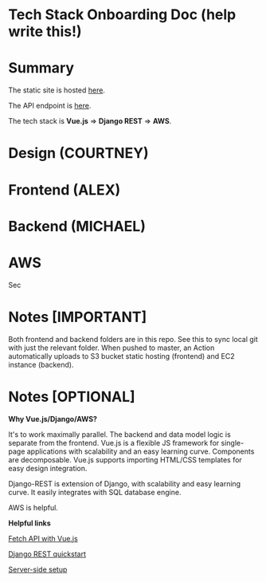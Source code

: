 # Tech Stack Onboarding Doc (help write this!)

# Summary

The static site is hosted [here](http://humanityforward.s3-website-us-east-1.amazonaws.com).

The API endpoint is [here](http://www.ec2-18-144-155-31.us-west-1.compute.amazonaws.com).

The tech stack is **Vue.js** => **Django REST** => **AWS**.

# Design (COURTNEY)

# Frontend (ALEX)

# Backend (MICHAEL)

# AWS

Sec

# Notes \[IMPORTANT\]

Both frontend and backend folders are in this repo. See this to sync local git with just the relevant folder. When pushed to master, an Action automatically uploads to S3 bucket static hosting (frontend) and EC2 instance (backend).

# Notes \[OPTIONAL\]

**Why Vue.js/Django/AWS?**

It's to work maximally parallel. The backend and data model logic is separate from the frontend. Vue.js is a flexible JS framework for single-page applications with scalability and an easy learning curve. Components are decomposable. Vue.js supports importing HTML/CSS templates for easy design integration. 

Django-REST is extension of Django, with scalability and easy learning curve. It easily integrates with SQL database engine.

AWS is helpful.

**Helpful links**

[Fetch API with Vue.js](https://rapidapi.com/blog/how-to-use-an-api-with-vue-js/)

[Django REST quickstart]()

[Server-side setup](https://www.youtube.com/watch?v=u0oEIqQV_-E)
